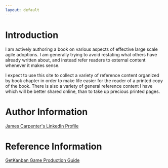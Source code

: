 ```yaml
---
layout: default
---
```


# Introduction

I am actively authoring a book on various aspects of effective large scale agile adoptions. I am generally trying to avoid restating what others have already written about, and instead refer readers to external content whenever
it makes sense. 

I expect to use this site to collect a variety of reference content organized by book chapter in order to make life easier for the reader of a printed copy of the book. There is also a variety of general reference content I have which will be better shared online, than to take up precious printed pages.

# Author Information

[James Carpenter's LinkedIn Profile](https://www.linkedin.com/in/jamescarpenter1/)

# Reference Information

[GetKanban Game Production Guide](reference_info/GetKanbanProductionGuide)
